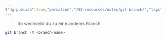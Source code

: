 ```yaml
---
{"dg-publish":true,"permalink":"/02-resources/notes/git-branch/","tags":["git/branch"],"noteIcon":"","updated":"2025-08-26T16:35:04.165+02:00"}
---
```


>So wechselst du zu eine anderes Branch.
```bash
git branch -M <branch-name>
```

